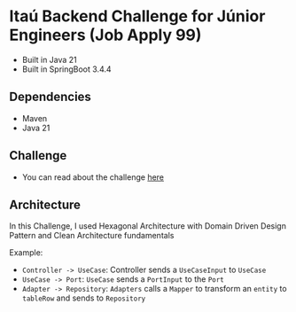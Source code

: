 # Itaú Backend Challenge for Júnior Engineers (Job Apply 99)

- Built in Java 21
- Built in SpringBoot 3.4.4

## Dependencies

- Maven
- Java 21

## Challenge

- You can read about the challenge [here](./CHALLENGE.md)

## Architecture

In this Challenge, I used Hexagonal Architecture with Domain Driven Design Pattern and Clean Architecture fundamentals 

Example:
- `Controller -> UseCase`: Controller sends a `UseCaseInput` to `UseCase`
- `UseCase -> Port`: `UseCase` sends a `PortInput` to the `Port`
- `Adapter -> Repository`: `Adapters` calls a `Mapper` to transform an `entity` to `tableRow` and sends to `Repository`